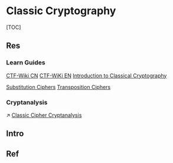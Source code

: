 # Classic Cryptography

[TOC]



## Res
### Learn Guides
[CTF-Wiki CN](https://ctf-wiki.org/crypto/classical/introduction/)
[CTF-WiKi EN](https://ctf-wiki.mahaloz.re)
[Introduction to Classical Cryptography](https://ctf-wiki.mahaloz.re/crypto/classical/introduction/)

[Substitution Ciphers](https://macs4200.org/chapters/04/classical-substitution.html)
[Transposition Ciphers](https://macs4200.org/chapters/02/classical-transposition.html)

### Cryptanalysis
↗ [Classic Cipher Cryptanalysis](../../🤮%20Cryptanalysis/Classic%20Cipher%20Cryptanalysis/Classic%20Cipher%20Cryptanalysis.md)



## Intro


## Ref